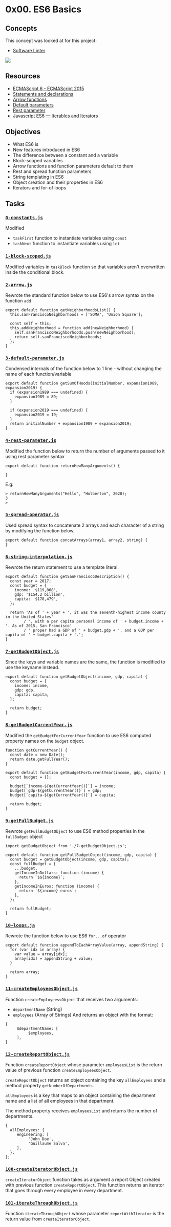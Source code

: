 # 0x00. ES6 Basics
## Concepts
This concept was looked at for this project:
* [Software Linter](https://intranet.alxswe.com/concepts/542)

![](https://s3.amazonaws.com/alx-intranet.hbtn.io/uploads/medias/2019/12/08806026ef621f900121.png?X-Amz-Algorithm=AWS4-HMAC-SHA256&X-Amz-Credential=AKIARDDGGGOUSBVO6H7D%2F20230214%2Fus-east-1%2Fs3%2Faws4_request&X-Amz-Date=20230214T054129Z&X-Amz-Expires=86400&X-Amz-SignedHeaders=host&X-Amz-Signature=c1c5406d6c0881453984c0320394bd7fda34b057975860b3ceded9c34aac689b)

## Resources
* [ECMAScript 6 - ECMAScript 2015](https://www.w3schools.com/js/js_es6.asp)
* [Statements and declarations](https://developer.mozilla.org/en-US/docs/Web/JavaScript/Reference/Statements)
* [Arrow functions](https://developer.mozilla.org/en-US/docs/Web/JavaScript/Reference/Functions/Arrow_functions)
* [Default parameters](https://developer.mozilla.org/en-US/docs/Web/JavaScript/Reference/Functions/Default_parameters)
* [Rest parameter](https://developer.mozilla.org/en-US/docs/Web/JavaScript/Reference/Functions/rest_parameters)
* [Javascript ES6 — Iterables and Iterators](https://towardsdatascience.com/javascript-es6-iterables-and-iterators-de18b54f4d4?gi=6ab07602cee1)

## Objectives
- What ES6 is
- New features introduced in ES6
- The difference between a constant and a variable
- Block-scoped variables
- Arrow functions and function parameters default to them
- Rest and spread function parameters
- String templating in ES6
- Object creation and their properties in ES6
- Iterators and for-of loops

## Tasks
### [`0-constants.js`]()
Modified
* `taskFirst` function to instantiate variables using `const`
* `taskNext` function to instantiate variables using `let`

### [`1-block-scoped.js`]()
Modified variables in `taskBlock` function so that variables aren't overwritten inside the conditional block.

### [`2-arrow.js`]()
Rewrote the standard function below to use ES6's arrow syntax on the function `add`
```
export default function getNeighborhoodsList() {
  this.sanFranciscoNeighborhoods = ['SOMA', 'Union Square'];

  const self = this;
  this.addNeighborhood = function add(newNeighborhood) {
    self.sanFranciscoNeighborhoods.push(newNeighborhood);
    return self.sanFranciscoNeighborhoods;
  };
}
```

### [`3-default-parameter.js`]()
Condensed internals of the function below to 1 line - without changing the name of each function/variable
```
export default function getSumOfHoods(initialNumber, expansion1989, expansion2019) {
  if (expansion1989 === undefined) {
    expansion1989 = 89;
  }

  if (expansion2019 === undefined) {
    expansion2019 = 19;
  }
  return initialNumber + expansion1989 + expansion2019;
}
```

### [`4-rest-parameter.js`]()
Modified the function below to return the number of arguments passed to it using rest parameter syntax
```
export default function returnHowManyArguments() {

}
```
E.g:
```
> returnHowManyArguments("Hello", "Holberton", 2020);
3
>
```

### [`5-spread-operator.js`]()
Used spread syntax to concatenate 2 arrays and each character of a string by modifying the function below.
```
export default function concatArrays(array1, array2, string) {
}
```

### [`6-string-interpolation.js`]()
Rewrote the return statement to use a template literal.
```
export default function getSanFranciscoDescription() {
  const year = 2017;
  const budget = {
    income: '$119,868',
    gdp: '$154.2 billion',
    capita: '$178,479',
  };

  return 'As of ' + year + ', it was the seventh-highest income county in the United States'
        / ', with a per capita personal income of ' + budget.income + '. As of 2015, San Francisco'
        / ' proper had a GDP of ' + budget.gdp + ', and a GDP per capita of ' + budget.capita + '.';
}
```

### [`7-getBudgetObject.js`]()
Since the keys and variable names are the same, the function is modified to use the keyname instead.
```
export default function getBudgetObject(income, gdp, capita) {
  const budget = {
    income: income,
    gdp: gdp,
    capita: capita,
  };

  return budget;
}
```

### [`8-getBudgetCurrentYear.js`]()
Modified the `getBudgetForCurrentYear` function to use ES6 computed property names on the `budget` object.
```
function getCurrentYear() {
  const date = new Date();
  return date.getFullYear();
}

export default function getBudgetForCurrentYear(income, gdp, capita) {
  const budget = {};

  budget[`income-${getCurrentYear()}`] = income;
  budget[`gdp-${getCurrentYear()}`] = gdp;
  budget[`capita-${getCurrentYear()}`] = capita;

  return budget;
}
```

### [`9-getFullBudget.js`]()
Rewrote `getFullBudgetObject` to use ES6 method properties in the `fullBudget` object
```
import getBudgetObject from './7-getBudgetObject.js';

export default function getFullBudgetObject(income, gdp, capita) {
  const budget = getBudgetObject(income, gdp, capita);
  const fullBudget = {
    ...budget,
    getIncomeInDollars: function (income) {
      return `$${income}`;
    },
    getIncomeInEuros: function (income) {
      return `${income} euros`;
    },
  };

  return fullBudget;
}
```

### [`10-loops.ja`]()
Rewrote the function below to use ES6 `for...of` operator
```
export default function appendToEachArrayValue(array, appendString) {
  for (var idx in array) {
    var value = array[idx];
    array[idx] = appendString + value;
  }

  return array;
}
```

### [`11-createEmployeesObject.js`]()
Function `createEmployeessObject` that receives two arguments:
- `departmentName` (String)
- `employees` (Array of Strings)
And returns an object with the format:
```
{
     $departmentName: [
          $employees,
     ],
}
```

### [`12-createReportObject.js`]()
Function `createReportObject` whose parameter `employeesList` is the return value of previous function `createEmployeesObject`.

`createReportObject` returns an object containing the key `allEmployees` and a method property `getNumberOfDepartments`.

`allEmployees` is a key that maps to an object containing the department name and a list of all employees in that department.

The method property receives `employeesList` and returns the number of departments.
```
{
  allEmployees: {
     engineering: [
          'John Doe',
          'Guillaume Salva',
     ],
  },
};
```

### [`100-createIteratorObject.js`]()
`createIteratorObject` function takes as argument a report Object created with previous function `createReportObject`.
This function returns an iterator that goes through every employee in every department.

### [`101-iterateThroughObject.js`]()
Function `iterateThroughObject` whose parameter `reportWithIterator` is the return value from `createIteratorObject`.
